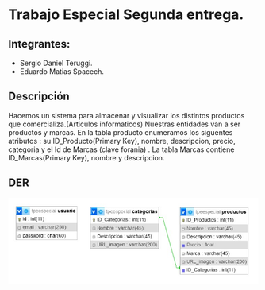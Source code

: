 # Trabajo Especial Segunda entrega.

## Integrantes:

- Sergio Daniel Teruggi.
- Eduardo Matias Spacech.

## Descripción

Hacemos un sistema para almacenar y visualizar los distintos productos que comercializa.(Articulos informaticos)
Nuestras entidades van a ser productos y marcas.
En la tabla producto enumeramos los siguentes atributos : su ID_Producto(Primary Key), nombre, descripcion, precio, categoria y el Id de Marcas (clave forania) .
La tabla Marcas contiene ID_Marcas(Primary Key), nombre y descripcion.

## DER

![Diagrama Entidad Relación](/DiagramaBD.jpg)
